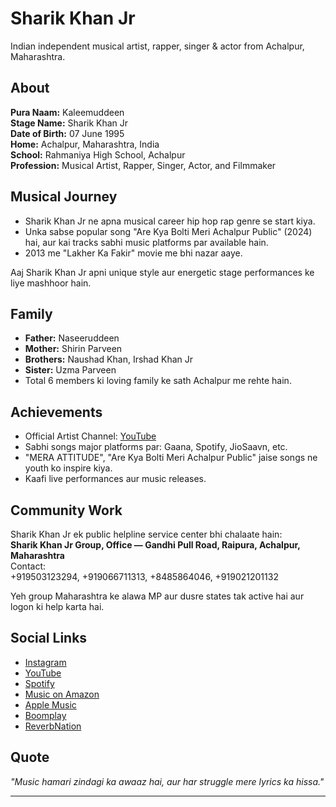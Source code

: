 # Sharik Khan Jr

Indian independent musical artist, rapper, singer & actor from Achalpur, Maharashtra.

## About

**Pura Naam:** Kaleemuddeen  
**Stage Name:** Sharik Khan Jr  
**Date of Birth:** 07 June 1995  
**Home:** Achalpur, Maharashtra, India  
**School:** Rahmaniya High School, Achalpur  
**Profession:** Musical Artist, Rapper, Singer, Actor, and Filmmaker

## Musical Journey

- Sharik Khan Jr ne apna musical career hip hop rap genre se start kiya.  
- Unka sabse popular song "Are Kya Bolti Meri Achalpur Public" (2024) hai, aur kai tracks sabhi music platforms par available hain.  
- 2013 me "Lakher Ka Fakir" movie me bhi nazar aaye.

Aaj Sharik Khan Jr apni unique style aur energetic stage performances ke liye mashhoor hain.

## Family

- **Father:** Naseeruddeen
- **Mother:** Shirin Parveen
- **Brothers:** Naushad Khan, Irshad Khan Jr
- **Sister:** Uzma Parveen
- Total 6 members ki loving family ke sath Achalpur me rehte hain.

## Achievements

- Official Artist Channel: [YouTube](https://www.youtube.com/@sharikkhanjr)
- Sabhi songs major platforms par: Gaana, Spotify, JioSaavn, etc.
- "MERA ATTITUDE", "Are Kya Bolti Meri Achalpur Public" jaise songs ne youth ko inspire kiya.
- Kaafi live performances aur music releases.

## Community Work

Sharik Khan Jr ek public helpline service center bhi chalaate hain:  
**Sharik Khan Jr Group, Office — Gandhi Pull Road, Raipura, Achalpur, Maharashtra**  
Contact:  
+919503123294, +919066711313, +8485864046, +919021201132

Yeh group Maharashtra ke alawa MP aur dusre states tak active hai aur logon ki help karta hai.

## Social Links

- [Instagram](https://www.instagram.com/sharik.khan.jr/)
- [YouTube](https://www.youtube.com/@sharikkhanjr)
- [Spotify](https://open.spotify.com/artist/48wk6a7QLT5DGrGijhJDm3)
- [Music on Amazon](https://music.amazon.in/artists/B0D37R8HZ1/sharik-khan-jr)
- [Apple Music](https://music.apple.com/in/artist/sharik-khan-jr/1744501517)
- [Boomplay](https://www.boomplay.com/artists/89861955)
- [ReverbNation](https://www.reverbnation.com/sharikkhanjr)

## Quote

*"Music hamari zindagi ka awaaz hai, aur har struggle mere lyrics ka hissa."*

---

